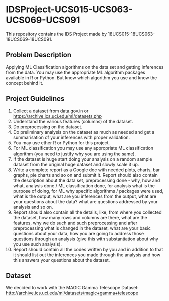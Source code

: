 # IDSProject-UCS015-UCS063-UCS069-UCS091
This repository contains the IDS Project made by 18UCS015-18UCS063-18UCS069-18UCS091.

## Problem Description
Applying ML Classification algorithms on the data set and getting inferences from the data. You may use the appropriate ML algorithm packages available in R or Python. But know which algorithm you use and know the concept behind it.

## Project Guidelines
1. Collect a dataset from data.gov.in or https://archive.ics.uci.edu/ml/datasets.php
2. Understand the various features (columns) of the dataset.
3. Do preprocessing on the dataset.
4. Do preliminary analysis on the dataset as much as needed and get a summarisation of your inferences with proper validation.
5. You may use ether R or Python for this project.
6. For ML classification you may use any appropriate ML classification algorithm (you need to justify why you are using the same).
7. If the dataset is huge start doing your analysis on a random sample dataset from the original huge dataset and slowly scale it up.
8. Write a complete report as a Google doc with needed plots, charts, bar graphs, pie charts and so on and submit it. Report should also contain the description about the data set, preprocessing done - why, how and what, analysis done / ML classification done, for analysis what is the purpose of doing, for ML why specific algorithms / packages were used, what is the output, what are you inferences from the output, what are your questions about the data? what are questions addressed by your analysis and so on.
9. Report should also contain all the details, like, from where you collected the dataset, how many rows and columns are there, what are the features, why we do such and such preprocessing and after preprocessing what is changed in the dataset, what are your basic questions about your data, how you are going to address those questions through an analysis (give this with substantiation about why you use such analysis).
10. Report should contain all the codes written by you and in addition to that it should list out the inferences you made through the analysis and how this answers your questions about the dataset.

## Dataset
We decided to work with the MAGIC Gamma Telescope Dataset: http://archive.ics.uci.edu/ml/datasets/magic+gamma+telescope
